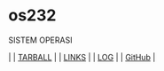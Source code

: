 # os232
SISTEM OPERASI

| | [TARBALL](https://os.vlsm.org/Log/hunnania.tar.bz2.txt) | | [LINKS](https://hunnania.github.io/os232/LINKS/) | | [LOG](https://hunnania.github.io/os232/TXT/mylog.txt) | | [GitHub](https://github.com/hunnania/os232/) |
